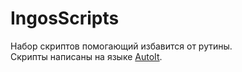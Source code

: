# IngosScripts

Набор скриптов помогающий избавится от рутины.<br>
Скрипты написаны на языке [AutoIt](https://www.autoitscript.com).<br>
<br>
